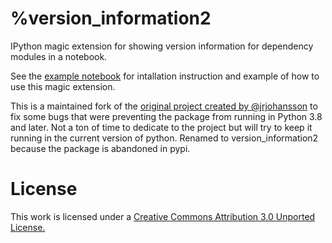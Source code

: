 %version_information2
====================

IPython magic extension for showing version information for dependency modules in
a notebook.

See the
[example notebook](http://nbviewer.ipython.org/urls/raw.github.com/jrjohansson/version_information/master/example.ipynb)
for intallation instruction and example of how to use this magic extension.

This is a maintained fork of the [original project created by @jrjohansson](https://github.com/jrjohansson/version_information) to fix some bugs that were preventing the package from running in Python 3.8 and later. Not a ton of time to dedicate to the project but will try to keep it running in the current version of python. Renamed to version_information2 because the package is abandoned in pypi.

License
=======

This work is licensed under a [Creative Commons Attribution 3.0 Unported License.](http://creativecommons.org/licenses/by/3.0/)
